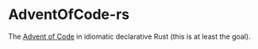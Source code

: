 # AdventOfCode-rs

The [Advent of Code](https://adventofcode.com) in idiomatic declarative Rust (this is at least the goal).
